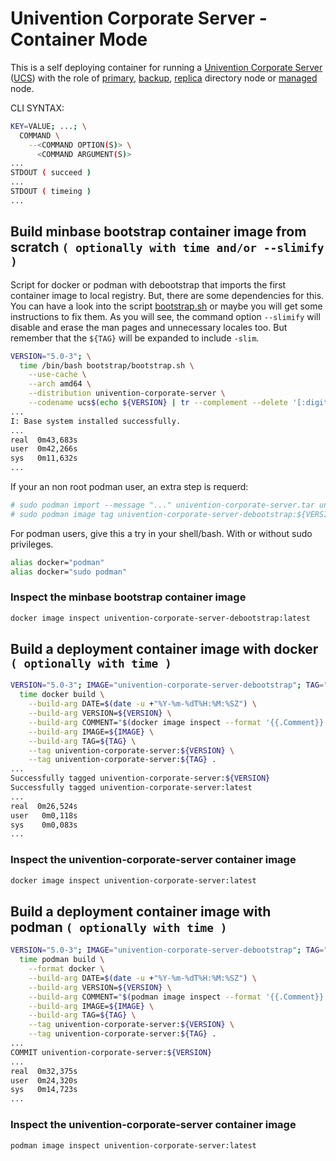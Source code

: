 # Univention Corporate Server - Container Mode

This is a self deploying container for running a [Univention Corporate Server](https://www.univention.com/products/ucs/) ([UCS](https://docs.software-univention.de/manual.html)) with the role of [primary](https://docs.software-univention.de/manual.html#domain-ldap:Primary_Directory_Node), [backup](https://docs.software-univention.de/manual.html#domain-ldap:Backup_Directory_Node), [replica](https://docs.software-univention.de/manual.html#domain-ldap:Replica_Directory_Node) directory node or [managed](https://docs.software-univention.de/manual.html#domain-ldap:Managed_Node) node.

CLI SYNTAX:
```bash
KEY=VALUE; ...; \
  COMMAND \
    --<COMMAND OPTION(S)> \
      <COMMAND ARGUMENT(S)>
...
STDOUT ( succeed )
...
STDOUT ( timeing )
...
```
## Build minbase bootstrap container image from scratch ```( optionally with time and/or --slimify )```
Script for docker or podman with debootstrap that imports the first container image to local registry. But, there are some dependencies for this. You can have a look into the script [bootstrap.sh](../bootstrap/bootstrap.sh) or maybe you will get some instructions to fix them. As you will see, the command option ``` --slimify ``` will disable and erase the man pages and unnecessary locales too. But remember that the ``` ${TAG} ``` will be expanded to include ``` -slim ```.
```bash
VERSION="5.0-3"; \
  time /bin/bash bootstrap/bootstrap.sh \
    --use-cache \
    --arch amd64 \
    --distribution univention-corporate-server \
    --codename ucs$(echo ${VERSION} | tr --complement --delete '[:digit:]')
...
I: Base system installed successfully.
...
real  0m43,683s
user  0m42,266s
sys   0m11,632s
...
```
If your an non root podman user, an extra step is requerd:
```bash
# sudo podman import --message "..." univention-corporate-server.tar univention-corporate-server-debootstrap:${VERSION}
# sudo podman image tag univention-corporate-server-debootstrap:${VERSION} univention-corporate-server-debootstrap:latest
```
For podman users, give this a try in your shell/bash. With or without sudo privileges.
```bash
alias docker="podman"
alias docker="sudo podman"
```
### Inspect the minbase bootstrap container image
```bash
docker image inspect univention-corporate-server-debootstrap:latest
```
## Build a deployment container image with docker ```( optionally with time )```
```bash
VERSION="5.0-3"; IMAGE="univention-corporate-server-debootstrap"; TAG="latest"; \
  time docker build \
    --build-arg DATE=$(date -u +"%Y-%m-%dT%H:%M:%SZ") \
    --build-arg VERSION=${VERSION} \
    --build-arg COMMENT="$(docker image inspect --format '{{.Comment}}' ${IMAGE}:${TAG})" \
    --build-arg IMAGE=${IMAGE} \
    --build-arg TAG=${TAG} \
    --tag univention-corporate-server:${VERSION} \
    --tag univention-corporate-server:${TAG} .
...
Successfully tagged univention-corporate-server:${VERSION}
Successfully tagged univention-corporate-server:latest
...
real  0m26,524s
user   0m0,118s
sys    0m0,083s
...
```
### Inspect the univention-corporate-server container image
```bash
docker image inspect univention-corporate-server:latest
```
## Build a deployment container image with podman ```( optionally with time )```
```bash
VERSION="5.0-3"; IMAGE="univention-corporate-server-debootstrap"; TAG="latest"; \
  time podman build \
    --format docker \
    --build-arg DATE=$(date -u +"%Y-%m-%dT%H:%M:%SZ") \
    --build-arg VERSION=${VERSION} \
    --build-arg COMMENT="$(podman image inspect --format '{{.Comment}}' ${IMAGE}:${TAG})" \
    --build-arg IMAGE=${IMAGE} \
    --build-arg TAG=${TAG} \
    --tag univention-corporate-server:${VERSION} \
    --tag univention-corporate-server:${TAG} .
...
COMMIT univention-corporate-server:${VERSION}
...
real  0m32,375s
user  0m24,320s
sys   0m14,723s
...
```
### Inspect the univention-corporate-server container image
```bash
podman image inspect univention-corporate-server:latest
```
